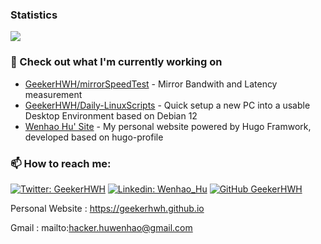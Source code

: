 ### Statistics
<a href="https://github.com/GeekerHWH/github-readme-stats"><img align="center" src="https://github-readme-stats.vercel.app/api/top-langs/?username=GeekerHWH&layout=compact&theme=buefy&hide_border=true" /></a>

### 👷 Check out what I'm currently working on

- [GeekerHWH/mirrorSpeedTest](https://github.com/GeekerHWH/mirrorSpeedTest) - Mirror Bandwith and Latency measurement
- [GeekerHWH/Daily-LinuxScripts](https://github.com/GeekerHWH/Daily-LinuxScripts) - Quick setup a new PC into a usable Desktop Environment based on Debian 12
- [Wenhao Hu' Site](https://geekerhwh.github.io) - My personal website powered by Hugo Framwork, developed based on hugo-profile

### 📫 How to reach me:
[![Twitter: GeekerHWH](https://img.shields.io/twitter/follow/GeekerHWH?style=social)](https://twitter.com/GeekerHWH)
[![Linkedin: Wenhao_Hu](https://img.shields.io/badge/-Wenhao_Hu-blue?style=flat-square&logo=Linkedin&logoColor=white&link=https://www.linkedin.com/in/thaianebraga/)](https://www.linkedin.com/in/wenhao-hu-profile/)
[![GitHub GeekerHWH](https://img.shields.io/github/followers/GeekerHWH?label=follow&style=social)](https://github.com/GeekerHWH)

Personal Website : https://geekerhwh.github.io

Gmail : mailto:hacker.huwenhao@gmail.com